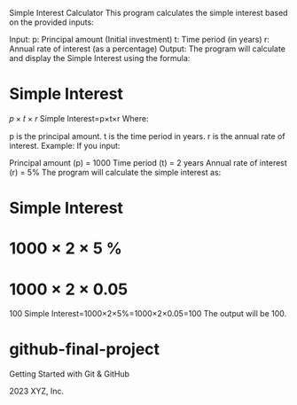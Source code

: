 ﻿Simple Interest Calculator
This program calculates the simple interest based on the provided inputs:

Input:
p: Principal amount (Initial investment)
t: Time period (in years)
r: Annual rate of interest (as a percentage)
Output:
The program will calculate and display the Simple Interest using the formula:

Simple Interest
=
𝑝
×
𝑡
×
𝑟
Simple Interest=p×t×r
Where:

p is the principal amount.
t is the time period in years.
r is the annual rate of interest.
Example: If you input:

Principal amount (p) = 1000
Time period (t) = 2 years
Annual rate of interest (r) = 5%
The program will calculate the simple interest as:

Simple Interest
=
1000
×
2
×
5
%
=
1000
×
2
×
0.05
=
100
Simple Interest=1000×2×5%=1000×2×0.05=100
The output will be 100.

# github-final-project
Getting Started with Git &amp; GitHub






2023 XYZ, Inc.





